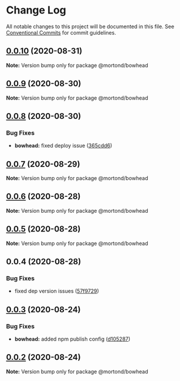 # Change Log

All notable changes to this project will be documented in this file.
See [Conventional Commits](https://conventionalcommits.org) for commit guidelines.

## [0.0.10](https://github.com/daithimorton/bowhead/compare/@mortond/bowhead@0.0.9...@mortond/bowhead@0.0.10) (2020-08-31)

**Note:** Version bump only for package @mortond/bowhead





## [0.0.9](https://github.com/daithimorton/bowhead/compare/@mortond/bowhead@0.0.8...@mortond/bowhead@0.0.9) (2020-08-30)

**Note:** Version bump only for package @mortond/bowhead





## [0.0.8](https://github.com/daithimorton/bowhead/compare/@mortond/bowhead@0.0.7...@mortond/bowhead@0.0.8) (2020-08-30)


### Bug Fixes

* **bowhead:** fixed deploy issue ([365cdd6](https://github.com/daithimorton/bowhead/commit/365cdd612c88aad57dc31d87f0fbab330047a732))





## [0.0.7](https://github.com/daithimorton/bowhead/compare/@mortond/bowhead@0.0.6...@mortond/bowhead@0.0.7) (2020-08-29)

**Note:** Version bump only for package @mortond/bowhead





## [0.0.6](https://github.com/daithimorton/bowhead/compare/@mortond/bowhead@0.0.5...@mortond/bowhead@0.0.6) (2020-08-28)

**Note:** Version bump only for package @mortond/bowhead





## [0.0.5](https://github.com/daithimorton/bowhead/compare/@mortond/bowhead@0.0.4...@mortond/bowhead@0.0.5) (2020-08-28)

**Note:** Version bump only for package @mortond/bowhead





## 0.0.4 (2020-08-28)


### Bug Fixes

* fixed dep version issues ([57f9729](https://github.com/daithimorton/bowhead/commit/57f97294af9b96bb4ba01b5ce328baa2665ae32a))





## [0.0.3](https://github.com/daithimorton/bowhead/compare/@mortond/bowhead@0.0.2...@mortond/bowhead@0.0.3) (2020-08-24)


### Bug Fixes

* **bowhead:** added npm publish config ([d105287](https://github.com/daithimorton/bowhead/commit/d105287c2e15d17e1e78bd5f7e46fb9bec271d16))





## [0.0.2](https://github.com/daithimorton/bowhead/compare/@mortond/bowhead@0.2.19...@mortond/bowhead@0.0.2) (2020-08-24)

**Note:** Version bump only for package @mortond/bowhead
